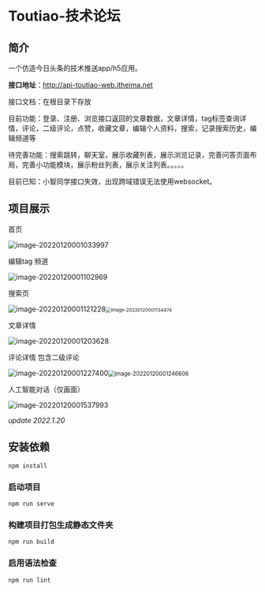 # Toutiao-技术论坛

## 简介

一个仿造今日头条的技术推送app/h5应用。

**接口地址**：http://api-toutiao-web.itheima.net

接口文档：在根目录下存放

目前功能：登录、注册、浏览接口返回的文章数据，文章详情，tag标签查询详情，评论，二级评论，点赞，收藏文章，编辑个人资料，搜索，记录搜索历史，编辑频道等

待完善功能：搜索跳转，聊天室，展示收藏列表，展示浏览记录，完善问答页面布局，完善小功能模块，展示粉丝列表，展示关注列表。。。。。

目前已知：小智同学接口失效，出现跨域错误无法使用websocket。

## 项目展示

首页

![image-20220120001033997](README.assets/image-20220120001033997.png)

编辑tag 频道

![image-20220120001102969](README.assets/image-20220120001102969.png)

搜索页

![image-20220120001121228](README.assets/image-20220120001121228.png)<img src="README.assets/image-20220120001134474.png" alt="image-20220120001134474" style="zoom:67%;" />

文章详情

![image-20220120001203628](README.assets/image-20220120001203628.png)

评论详情  包含二级评论

![image-20220120001227400](README.assets/image-20220120001227400.png)<img src="README.assets/image-20220120001246606.png" alt="image-20220120001246606" style="zoom:80%;" />

人工智能对话（仅画面）

![image-20220120001537993](README.assets/image-20220120001537993.png)

*update 2022.1.20*




## 安装依赖

```
npm install
```

### 启动项目
```
npm run serve
```

### 构建项目打包生成静态文件夹
```
npm run build
```

### 启用语法检查
```
npm run lint
```

# 
